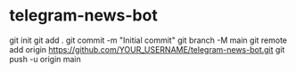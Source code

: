 # telegram-news-bot
git init
git add .
git commit -m "Initial commit"
git branch -M main
git remote add origin https://github.com/YOUR_USERNAME/telegram-news-bot.git
git push -u origin main